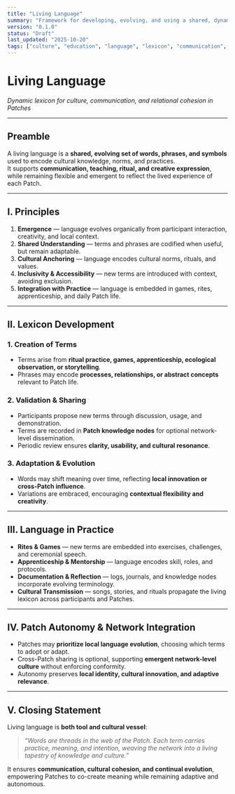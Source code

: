 ```yaml
---
title: "Living Language"
summary: "Framework for developing, evolving, and using a shared, dynamic cultural lexicon within CRLT Patches to strengthen communication, culture, and relational cohesion."
version: "0.1.0"
status: "Draft"
last_updated: "2025-10-20"
tags: ["culture", "education", "language", "lexicon", "communication", "patches", "culture-building"]
---
```


# Living Language  
*Dynamic lexicon for culture, communication, and relational cohesion in Patches*

---

## Preamble

A living language is a **shared, evolving set of words, phrases, and symbols** used to encode cultural knowledge, norms, and practices.  
It supports **communication, teaching, ritual, and creative expression**, while remaining flexible and emergent to reflect the lived experience of each Patch.

---

## I. Principles

1. **Emergence** — language evolves organically from participant interaction, creativity, and local context.  
2. **Shared Understanding** — terms and phrases are codified when useful, but remain adaptable.  
3. **Cultural Anchoring** — language encodes cultural norms, rituals, and values.  
4. **Inclusivity & Accessibility** — new terms are introduced with context, avoiding exclusion.  
5. **Integration with Practice** — language is embedded in games, rites, apprenticeship, and daily Patch life.

---

## II. Lexicon Development

### 1. Creation of Terms
- Terms arise from **ritual practice, games, apprenticeship, ecological observation, or storytelling**.  
- Phrases may encode **processes, relationships, or abstract concepts** relevant to Patch life.

### 2. Validation & Sharing
- Participants propose new terms through discussion, usage, and demonstration.  
- Terms are recorded in **Patch knowledge nodes** for optional network-level dissemination.  
- Periodic review ensures **clarity, usability, and cultural resonance**.

### 3. Adaptation & Evolution
- Words may shift meaning over time, reflecting **local innovation or cross-Patch influence**.  
- Variations are embraced, encouraging **contextual flexibility and creativity**.  

---

## III. Language in Practice

- **Rites & Games** — new terms are embedded into exercises, challenges, and ceremonial speech.  
- **Apprenticeship & Mentorship** — language encodes skill, roles, and protocols.  
- **Documentation & Reflection** — logs, journals, and knowledge nodes incorporate evolving terminology.  
- **Cultural Transmission** — songs, stories, and rituals propagate the living lexicon across participants and Patches.

---

## IV. Patch Autonomy & Network Integration

- Patches may **prioritize local language evolution**, choosing which terms to adopt or adapt.  
- Cross-Patch sharing is optional, supporting **emergent network-level culture** without enforcing conformity.  
- Autonomy preserves **local identity, cultural innovation, and adaptive relevance**.

---

## V. Closing Statement

Living language is **both tool and cultural vessel**:  

> *“Words are threads in the web of the Patch. Each term carries practice, meaning, and intention, weaving the network into a living tapestry of knowledge and culture.”*  

It ensures **communication, cultural cohesion, and continual evolution**, empowering Patches to co-create meaning while remaining adaptive and autonomous.
